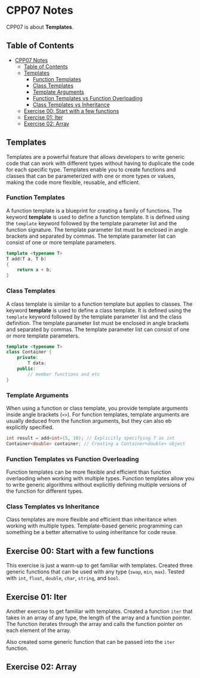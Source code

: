 # CPP07 Notes

CPP07 is about **Templates**.

## Table of Contents

- [CPP07 Notes](#cpp07-notes)
  - [Table of Contents](#table-of-contents)
  - [Templates](#templates)
    - [Function Templates](#function-templates)
    - [Class Templates](#class-templates)
    - [Template Arguments](#template-arguments)
    - [Function Templates vs Function Overloading](#function-templates-vs-function-overloading)
    - [Class Templates vs Inheritance](#class-templates-vs-inheritance)
  - [Exercise 00: Start with a few functions](#exercise-00-start-with-a-few-functions)
  - [Exercise 01: Iter](#exercise-01-iter)
  - [Exercise 02: Array](#exercise-02-array)

## Templates

Templates are a powerful feature that allows developers to write generic code that can work with different types without having to duplicate the code for each specific type. Templates enable you to create functions and classes that can be parameterized with one or more types or values, making the code more flexible, reusable, and efficient.

### Function Templates

A function template is a blueprint for creating a family of functions. The keyword **template** is used to define a function template. It is defined using the `template` keyword followed by the template parameter list and the function signature. The template parameter list must be enclosed in angle brackets and separated by commas. The template parameter list can consist of one or more template parameters.

```cpp
template <typename T>
T add(T a, T b)
{
    return a + b;
}
```

### Class Templates

A class template is similar to a function template but applies to classes. The keyword **template** is used to define a class template. It is defined using the `template` keyword followed by the template parameter list and the class definition. The template parameter list must be enclosed in angle brackets and separated by commas. The template parameter list can consist of one or more template parameters.

```cpp
template <typename T>
class Container {
    private:
        T data;
    public:
        // member functions and etc
}
```

### Template Arguments

When using a function or class template, you provide template arguments inside angle brackets (`<>`). For function templates, template arguments are usually deduced from the function arguments, but they can also eb explicitly specified.

```cpp
int result = add<int>(5, 10); // Explicitly specifying T as int
Container<double> container; // Creating a Container<double> object
```

### Function Templates vs Function Overloading

Function templates can be more flexible and efficient than function overlaoding when working with multiple types. Function templates allow you to write generic algorithms without explicitly defining multiple versions of the function for different types.

### Class Templates vs Inheritance

Class templates are more flexible and efficient than inheritance when working with multiple types. Template-based generic programming can something be a better alternative to using inheritance for code reuse.

## Exercise 00: Start with a few functions

This exercise is just a warm-up to get familiar with templates. Created three generic functions that can be used with any type (`swap`, `min`, `max`). Tested with `int`, `float`, `double`, `char`, `string`, and `bool`.

## Exercise 01: Iter

Another exercise to get familiar with templates. Created a function `iter` that takes in an array of any type, the length of the array and a function pointer. The function iterates through the array and calls the function pointer on each element of the array.

Also created some generic function that can be passed into the `iter` function.

## Exercise 02: Array
